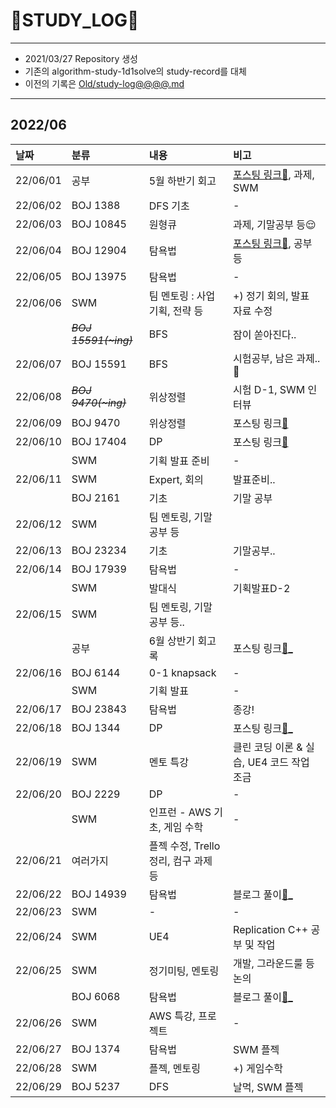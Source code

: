 # 📜STUDY_LOG📜
---
- 2021/03/27 Repository 생성
- 기존의 algorithm-study-1d1solve의 study-record를 대체
- 이전의 기록은 [Old/study-log@@@@.md](https://github.com/Oriburger/oriburger_study_log/blob/main/Old/study_log_2021.md)
---

## 2022/06

<div markdown="1">

|날짜|분류|내용|비고|
|:----|:----|:----|:----|
|22/06/01|공부|5월 하반기 회고|[포스팅 링크📑](https://blog.naver.com/uss425/222755060322), 과제, SWM |
|22/06/02|BOJ 1388|DFS 기초|-|
|22/06/03|BOJ 10845|원형큐|과제, 기말공부 등😌|
|22/06/04|BOJ 12904|탐욕법|[포스팅 링크📑](https://blog.naver.com/uss425/222759658744), 공부 등|
|22/06/05|BOJ 13975|탐욕법|-|
|22/06/06|SWM|팀 멘토링 : 사업 기획, 전략 등|+) 정기 회의, 발표 자료 수정|
||~~*BOJ 15591(~ing)*~~|BFS|잠이 쏟아진다..|
|22/06/07|BOJ 15591|BFS|시험공부, 남은 과제..🥲|
|22/06/08|~~*BOJ 9470(~ing)*~~|위상정렬|시험 D-1, SWM 인터뷰|
|22/06/09|BOJ 9470|위상정렬|포스팅 링크[📑](https://blog.naver.com/uss425/222768013316)|
|22/06/10|BOJ 17404|DP|포스팅 링크[📑](https://blog.naver.com/uss425/222768023554)|
||SWM|기획 발표 준비|-|
|22/06/11|SWM|Expert, 회의|발표준비..|
||BOJ 2161|기초|기말 공부|
|22/06/12|SWM|팀 멘토링, 기말 공부 등|
|22/06/13|BOJ 23234|기초|기말공부..|
|22/06/14|BOJ 17939|탐욕법|-|
||SWM|발대식|기획발표D-2|
|22/06/15|SWM|팀 멘토링, 기말 공부 등..|
||공부|6월 상반기 회고록|포스팅 링크[📑_](https://blog.naver.com/uss425/222774788417)|
|22/06/16|BOJ 6144|0-1 knapsack|-|
||SWM|기획 발표|-|
|22/06/17|BOJ 23843|탐욕법|종강!|
|22/06/18|BOJ 1344|DP|포스팅 링크[📑_](https://blog.naver.com/uss425/222778883662)|
|22/06/19|SWM|멘토 특강|클린 코딩 이론 & 실습, UE4 코드 작업 조금|
|22/06/20|BOJ 2229|DP|-|
||SWM|인프런 - AWS 기초, 게임 수학|-|
|22/06/21|여러가지|플젝 수정, Trello 정리, 컴구 과제 등 |
|22/06/22|BOJ 14939|탐욕법|블로그 풀이[📑_](https://blog.naver.com/uss425/222783875966)|
|22/06/23|SWM|-|-|
|22/06/24|SWM|UE4|Replication C++ 공부 및 작업|
|22/06/25|SWM|정기미팅, 멘토링|개발, 그라운드룰 등 논의|
||BOJ 6068|탐욕법|블로그 풀이[📑_](https://blog.naver.com/uss425/222788699007)|
|22/06/26|SWM|AWS 특강, 프로젝트|-|
|22/06/27|BOJ 1374|탐욕법|SWM 플젝|
|22/06/28|SWM|플젝, 멘토링|+) 게임수학|
|22/06/29|BOJ 5237|DFS|날먹, SWM 플젝|
</div>

<!--

- 📔📚📙📘📗📒📃📜📄📑

-->
